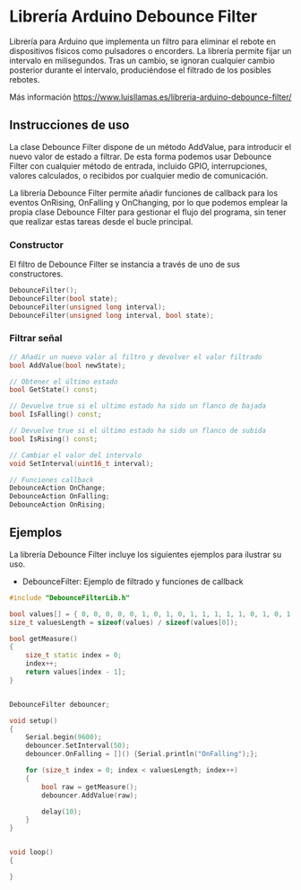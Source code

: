 # Librería Arduino Debounce Filter
Librería para Arduino que implementa un filtro para eliminar el rebote en dispositivos físicos como pulsadores o encorders. La librería permite fijar un intervalo en milisegundos. Tras un cambio, se ignoran cualquier cambio posterior durante el intervalo, produciéndose el filtrado de los posibles rebotes. 

Más información https://www.luisllamas.es/libreria-arduino-debounce-filter/

## Instrucciones de uso
La clase Debounce Filter dispone de un método AddValue, para introducir el nuevo valor de estado a filtrar. De esta forma podemos usar Debounce Filter con cualquier método de entrada, incluido GPIO, interrupciones, valores calculados, o recibidos por cualquier medio de comunicación.

La librería Debounce Filter permite añadir funciones de callback para los eventos OnRising, OnFalling y OnChanging, por lo que podemos emplear la propia clase Debounce Filter para gestionar el flujo del programa, sin tener que realizar estas tareas desde el bucle principal. 

### Constructor 
El filtro de Debounce Filter se instancia a través de uno de sus constructores.

```c++
DebounceFilter();
DebounceFilter(bool state);
DebounceFilter(unsigned long interval);
DebounceFilter(unsigned long interval, bool state);
```

### Filtrar señal
```c++
// Añadir un nuevo valor al filtro y devolver el valor filtrado
bool AddValue(bool newState);

// Obtener el último estado
bool GetState() const;

// Devuelve true si el ultimo estado ha sido un flanco de bajada
bool IsFalling() const;

// Devuelve true si el último estado ha sido un flanco de subida
bool IsRising() const;

// Cambiar el valor del intervalo
void SetInterval(uint16_t interval);

// Funciones callback
DebounceAction OnChange;
DebounceAction OnFalling;
DebounceAction OnRising;
```

## Ejemplos
La librería Debounce Filter incluye los siguientes ejemplos para ilustrar su uso.
* DebounceFilter: Ejemplo de filtrado y funciones de callback

```c++
#include "DebounceFilterLib.h"

bool values[] = { 0, 0, 0, 0, 0, 1, 0, 1, 0, 1, 1, 1, 1, 1, 0, 1, 0, 1, 0, 0, 1, 1, 1, 0, 0, 0, 1, 1, 0, 0, 1, 0, 1, 0, 0, 0, 0, 0, 0, 1, 0, 1, 0, 1, 1, 1, 1, 1, 0, 1, 0, 1, 0, 0, 1, 1, 1, 0, 0, 0, 1, 1, 0, 0, 1, 0, 1, 0, 0, 0, 0, 0, 0, 1, 0, 1, 0, 1, 1, 1, 1, 1, 0, 1, 0, 1, 0, 0, 1, 1, 1, 0, 0, 0, 1, 1, 0, 0, 1, 0, 1, 0};
size_t valuesLength = sizeof(values) / sizeof(values[0]);

bool getMeasure()
{
	size_t static index = 0;
	index++;
	return values[index - 1];
}


DebounceFilter debouncer;

void setup() 
{
	Serial.begin(9600);
	debouncer.SetInterval(50);
	debouncer.OnFalling = []() {Serial.println("OnFalling");};

	for (size_t index = 0; index < valuesLength; index++)
	{
		bool raw = getMeasure();
		debouncer.AddValue(raw);

		delay(10);
	}
}


void loop() 
{

}
```
